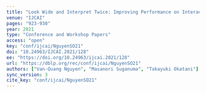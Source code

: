```yaml
---
title: "Look Wide and Interpret Twice: Improving Performance on Interactive Instruction-following Tasks."
venue: "IJCAI"
pages: "923-930"
year: 2021
type: "Conference and Workshop Papers"
access: "open"
key: "conf/ijcai/NguyenSO21"
doi: "10.24963/IJCAI.2021/128"
ee: "https://doi.org/10.24963/ijcai.2021/128"
url: "https://dblp.org/rec/conf/ijcai/NguyenSO21"
authors: ["Van-Quang Nguyen", "Masanori Suganuma", "Takayuki Okatani"]
sync_version: 3
cite_key: "conf/ijcai/NguyenSO21"
---
```

